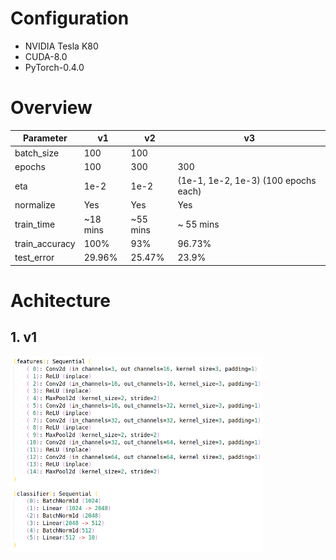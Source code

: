 # Configuration
- NVIDIA Tesla K80
- CUDA-8.0
- PyTorch-0.4.0

# Overview

Parameter|v1|v2|v3
---|---|---|---
batch_size|100|100
epochs|100|300|300
eta|1e-2|1e-2| (1e-1, 1e-2, 1e-3) (100 epochs each)
normalize|Yes|Yes|Yes
train_time|~18 mins|~55 mins|~ 55 mins
train_accuracy|100%|93%|96.73%
test_error|29.96%|25.47%|23.9%


# Achitecture
## 1. v1
<img width=80% src="trained-model/v1/architecture.png">
